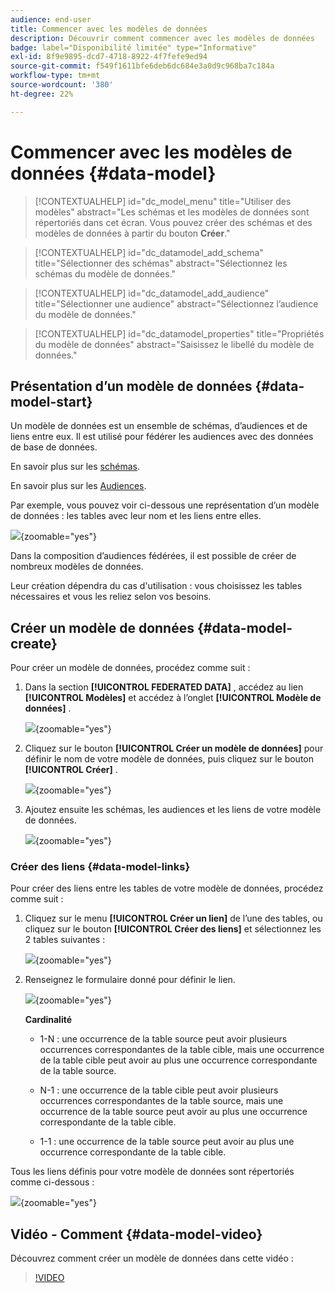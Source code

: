 ```yaml
---
audience: end-user
title: Commencer avec les modèles de données
description: Découvrir comment commencer avec les modèles de données
badge: label="Disponibilité limitée" type="Informative"
exl-id: 8f9e9895-dcd7-4718-8922-4f7fefe9ed94
source-git-commit: f549f1611bfe6deb6dc684e3a0d9c968ba7c184a
workflow-type: tm+mt
source-wordcount: '380'
ht-degree: 22%

---
```


# Commencer avec les modèles de données {#data-model}

>[!CONTEXTUALHELP]
>id="dc_model_menu"
>title="Utiliser des modèles"
>abstract="Les schémas et les modèles de données sont répertoriés dans cet écran. Vous pouvez créer des schémas et des modèles de données à partir du bouton **Créer**."

>[!CONTEXTUALHELP]
>id="dc_datamodel_add_schema"
>title="Sélectionner des schémas"
>abstract="Sélectionnez les schémas du modèle de données."


>[!CONTEXTUALHELP]
>id="dc_datamodel_add_audience"
>title="Sélectionner une audience"
>abstract="Sélectionnez l’audience du modèle de données."

>[!CONTEXTUALHELP]
>id="dc_datamodel_properties"
>title="Propriétés du modèle de données"
>abstract="Saisissez le libellé du modèle de données."


## Présentation d’un modèle de données {#data-model-start}

Un modèle de données est un ensemble de schémas, d’audiences et de liens entre eux. Il est utilisé pour fédérer les audiences avec des données de base de données.

En savoir plus sur les [schémas](../customer/schemas.md#schema-start).

En savoir plus sur les [Audiences](../start/audiences.md).

Par exemple, vous pouvez voir ci-dessous une représentation d’un modèle de données : les tables avec leur nom et les liens entre elles.

![](assets/datamodel.png){zoomable="yes"}

Dans la composition d’audiences fédérées, il est possible de créer de nombreux modèles de données.

Leur création dépendra du cas d&#39;utilisation : vous choisissez les tables nécessaires et vous les reliez selon vos besoins.

## Créer un modèle de données {#data-model-create}

Pour créer un modèle de données, procédez comme suit :

1. Dans la section **[!UICONTROL FEDERATED DATA]** , accédez au lien **[!UICONTROL Modèles]** et accédez à l’onglet **[!UICONTROL Modèle de données]** .

   ![](assets/datamodel_create.png){zoomable="yes"}

1. Cliquez sur le bouton **[!UICONTROL Créer un modèle de données]** pour définir le nom de votre modèle de données, puis cliquez sur le bouton **[!UICONTROL Créer]** .

   ![](assets/datamodel_name.png){zoomable="yes"}

1. Ajoutez ensuite les schémas, les audiences et les liens de votre modèle de données.

   ![](assets/datamodel_schemas.png){zoomable="yes"}

### Créer des liens {#data-model-links}

Pour créer des liens entre les tables de votre modèle de données, procédez comme suit :

1. Cliquez sur le menu **[!UICONTROL Créer un lien]** de l’une des tables, ou cliquez sur le bouton **[!UICONTROL Créer des liens]** et sélectionnez les 2 tables suivantes :

   ![](assets/datamodel_createlinks.png){zoomable="yes"}

1. Renseignez le formulaire donné pour définir le lien.

   ![](assets/datamodel_link.png){zoomable="yes"}

   **Cardinalité**

   * 1-N : une occurrence de la table source peut avoir plusieurs occurrences correspondantes de la table cible, mais une occurrence de la table cible peut avoir au plus une occurrence correspondante de la table source.

   * N-1 : une occurrence de la table cible peut avoir plusieurs occurrences correspondantes de la table source, mais une occurrence de la table source peut avoir au plus une occurrence correspondante de la table cible.

   * 1-1 : une occurrence de la table source peut avoir au plus une occurrence correspondante de la table cible.

Tous les liens définis pour votre modèle de données sont répertoriés comme ci-dessous :

![](assets/datamodel_alllinks.png){zoomable="yes"}

## Vidéo - Comment {#data-model-video}

Découvrez comment créer un modèle de données dans cette vidéo :

>[!VIDEO](https://video.tv.adobe.com/v/3432020)
